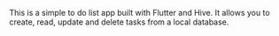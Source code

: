 This is a simple to do list app built with Flutter and Hive.
It allows you to create, read, update and delete tasks from a local database.
